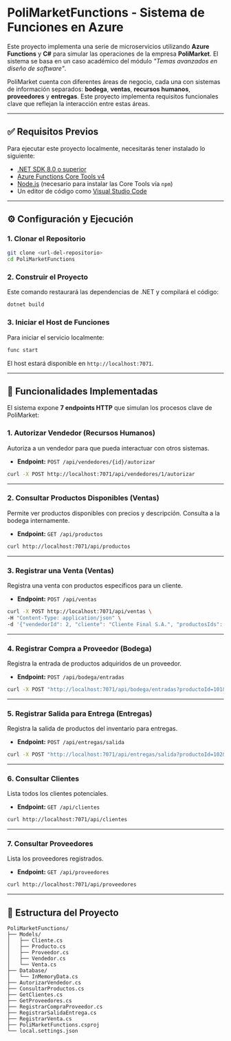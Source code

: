 # PoliMarketFunctions - Sistema de Funciones en Azure

Este proyecto implementa una serie de microservicios utilizando **Azure Functions** y **C#** para simular las operaciones de la empresa **PoliMarket**. El sistema se basa en un caso académico del módulo _"Temas avanzados en diseño de software"_.

PoliMarket cuenta con diferentes áreas de negocio, cada una con sistemas de información separados: **bodega**, **ventas**, **recursos humanos**, **proveedores** y **entregas**. Este proyecto implementa requisitos funcionales clave que reflejan la interacción entre estas áreas.

---

## ✅ Requisitos Previos

Para ejecutar este proyecto localmente, necesitarás tener instalado lo siguiente:

- [.NET SDK 8.0 o superior](https://dotnet.microsoft.com/)
- [Azure Functions Core Tools v4](https://learn.microsoft.com/en-us/azure/azure-functions/functions-run-local)
- [Node.js](https://nodejs.org/) (necesario para instalar las Core Tools vía `npm`)
- Un editor de código como [Visual Studio Code](https://code.visualstudio.com/)

---

## ⚙️ Configuración y Ejecución

### 1. Clonar el Repositorio

```bash
git clone <url-del-repositorio>
cd PoliMarketFunctions
```

### 2. Construir el Proyecto

Este comando restaurará las dependencias de .NET y compilará el código:

```bash
dotnet build
```

### 3. Iniciar el Host de Funciones

Para iniciar el servicio localmente:

```bash
func start
```

El host estará disponible en `http://localhost:7071`.

---

## 🚀 Funcionalidades Implementadas

El sistema expone **7 endpoints HTTP** que simulan los procesos clave de PoliMarket:

### 1. Autorizar Vendedor (Recursos Humanos)

Autoriza a un vendedor para que pueda interactuar con otros sistemas.

- **Endpoint:** `POST /api/vendedores/{id}/autorizar`

```bash
curl -X POST http://localhost:7071/api/vendedores/1/autorizar
```

---

### 2. Consultar Productos Disponibles (Ventas)

Permite ver productos disponibles con precios y descripción. Consulta a la bodega internamente.

- **Endpoint:** `GET /api/productos`

```bash
curl http://localhost:7071/api/productos
```

---

### 3. Registrar una Venta (Ventas)

Registra una venta con productos específicos para un cliente.

- **Endpoint:** `POST /api/ventas`

```bash
curl -X POST http://localhost:7071/api/ventas \
-H "Content-Type: application/json" \
-d '{"vendedorId": 2, "cliente": "Cliente Final S.A.", "productosIds": [101]}'
```

---

### 4. Registrar Compra a Proveedor (Bodega)

Registra la entrada de productos adquiridos de un proveedor.

- **Endpoint:** `POST /api/bodega/entradas`

```bash
curl -X POST "http://localhost:7071/api/bodega/entradas?productoId=101&cantidad=20&proveedor=NewTech"
```

---

### 5. Registrar Salida para Entrega (Entregas)

Registra la salida de productos del inventario para entregas.

- **Endpoint:** `POST /api/entregas/salida`

```bash
curl -X POST "http://localhost:7071/api/entregas/salida?productoId=102&cantidad=5&ventaId=123"
```

---

### 6. Consultar Clientes

Lista todos los clientes potenciales.

- **Endpoint:** `GET /api/clientes`

```bash
curl http://localhost:7071/api/clientes
```

---

### 7. Consultar Proveedores

Lista los proveedores registrados.

- **Endpoint:** `GET /api/proveedores`

```bash
curl http://localhost:7071/api/proveedores
```

---

## 📂 Estructura del Proyecto

```
PoliMarketFunctions/
├── Models/                 
│   ├── Cliente.cs
│   ├── Producto.cs
│   ├── Proveedor.cs
│   ├── Vendedor.cs
│   └── Venta.cs
├── Database/               
│   └── InMemoryData.cs
├── AutorizarVendedor.cs
├── ConsultarProductos.cs
├── GetClientes.cs
├── GetProveedores.cs
├── RegistrarCompraProveedor.cs
├── RegistrarSalidaEntrega.cs
├── RegistrarVenta.cs
├── PoliMarketFunctions.csproj
└── local.settings.json
```